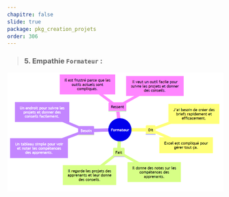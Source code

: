 ```yaml
---
chapitre: false
slide: true
package: pkg_creation_projets
order: 306
---
```

<!-- new slide -->
> ### 5. Empathie ` Formateur ` :

<div class="image-container">
  <img src="../Image/empathie-Formateur.png" alt="Empathie">
</div>
